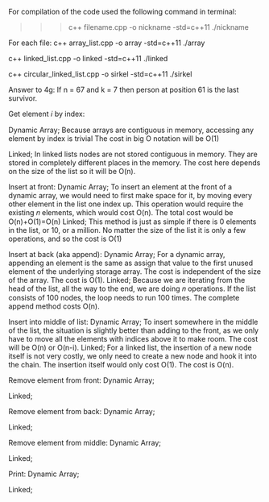 




For compilation of the code used the following command in terminal:

>>> c++ filename.cpp -o nickname -std=c++11
>>> ./nickname

For each file:
c++ array_list.cpp -o array -std=c++11
./array

c++ linked_list.cpp -o linked -std=c++11
./linked


c++ circular_linked_list.cpp -o sirkel -std=c++11
./sirkel






Answer to 4g:
If n = 67 and k = 7 then person at position 61 is the last survivor.

Get element 𝑖 by index:

Dynamic Array;
Because arrays are contiguous in memory, accessing any element by index is trivial
The cost in big O notation will be O(1)

Linked;
In linked lists nodes are not stored contiguous in memory. They are stored in
completely different places in the memory. The cost here depends on the size of
the list so it will be O(n).


Insert at front:
Dynamic Array;
To insert an element at the front of a dynamic array, we would need to first make space for it, by moving every other element in the list one index up. This operation would require the existing 𝑛 elements, which would cost O(n). The total cost would be O(n)+O(1)=O(n)
Linked;
This method is just as simple if there is 0 elements in the list, or 10, or a million. No matter the size of the list it is only a few operations, and so the cost is O(1)

Insert at back (aka append):
Dynamic Array;
For a dynamic array, appending an element is the same as assign that value to the first unused element of the underlying storage array. The cost is independent of the size of the array. The cost is O(1).
Linked;
Because we are iterating from the head of the list, all the way to the end, we are doing 𝑛 operations. If the list consists of 100 nodes, the loop needs to run 100 times. The complete append method costs O(n).

Insert into middle of list:
Dynamic Array;
To insert somewhere in the middle of the list, the situation is slightly better than adding to the front, as we only have to move all the elements with indices above it to make room. The cost will be O(n) or O(n-i).
Linked;
For a linked list, the insertion of a new node itself is not very costly, we only need to create a new node and hook it into the chain. The insertion itself would only cost O(1). The cost is O(n).

Remove element from front:
Dynamic Array;

Linked;

Remove element from back:
Dynamic Array;

Linked;


Remove element from middle:
Dynamic Array;

Linked;

Print:
Dynamic Array;

Linked;
